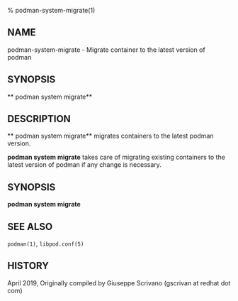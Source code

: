 % podman-system-migrate(1)

## NAME
podman\-system\-migrate - Migrate container to the latest version of podman

## SYNOPSIS
** podman system migrate**

## DESCRIPTION
** podman system migrate** migrates containers to the latest podman version.

**podman system migrate** takes care of migrating existing containers to the latest version of podman if any change is necessary.

## SYNOPSIS
**podman system migrate**

## SEE ALSO
`podman(1)`, `libpod.conf(5)`

## HISTORY
April 2019, Originally compiled by Giuseppe Scrivano (gscrivan at redhat dot com)
